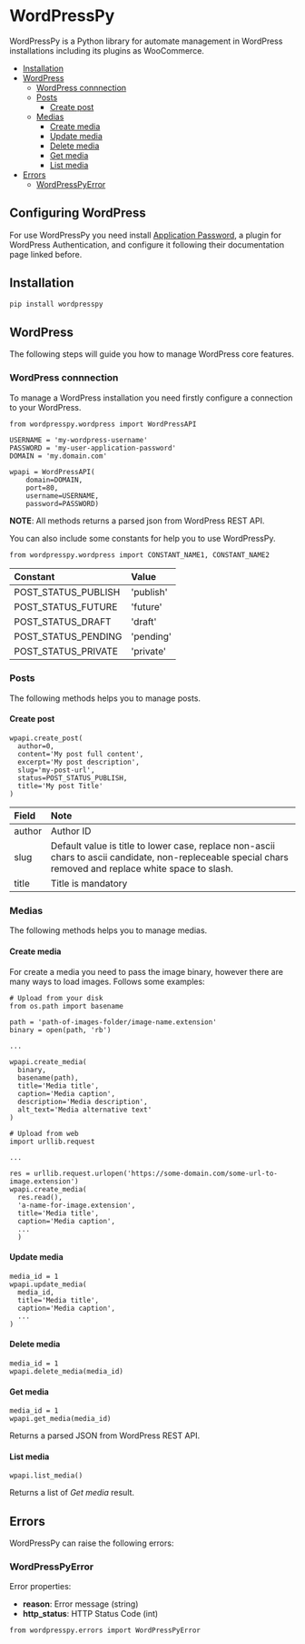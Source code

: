 # WordPressPy
WordPressPy is a Python library for automate management in WordPress installations including its plugins as WooCommerce.

* [Installation](#installation)
* [WordPress](#wordpress)
  * [WordPress connnection](#wordpress-connnection)
  * [Posts](#posts)
    * [Create post](#create-post)
  * [Medias](#medias)
    * [Create media](#create-media)
    * [Update media](#update-media)
    * [Delete media](#update-media)
    * [Get media](#get-media)
    * [List media](#list-media)
* [Errors](#errors)
  * [WordPressPyError](#wordpresspyerror)
    

## Configuring WordPress
For use WordPressPy you need install [Application Password](https://wordpress.org/plugins/application-passwords/), a plugin for WordPress Authentication, and configure it following their documentation page linked before.

## Installation
```bash
pip install wordpresspy
```

## WordPress
The following steps will guide you how to manage WordPress core features.

### WordPress connnection
To manage a WordPress installation you need firstly configure a connection to your WordPress.

```python3
from wordpresspy.wordpress import WordPressAPI

USERNAME = 'my-wordpress-username'
PASSWORD = 'my-user-application-password'
DOMAIN = 'my.domain.com'

wpapi = WordPressAPI(
    domain=DOMAIN,
    port=80,
    username=USERNAME,
    password=PASSWORD)
```

**NOTE**: All methods returns a parsed json from WordPress REST API.

You can also include some constants for help you to use WordPressPy.
```python3
from wordpresspy.wordpress import CONSTANT_NAME1, CONSTANT_NAME2
```
|Constant               | Value         |
|:----------------------|:--------------|
|POST_STATUS_PUBLISH    | 'publish'     |
|POST_STATUS_FUTURE     | 'future'      |
|POST_STATUS_DRAFT      | 'draft'       |
|POST_STATUS_PENDING    | 'pending'     |
|POST_STATUS_PRIVATE    | 'private'     |


### Posts
The following methods helps you to manage posts.

#### Create post
```python3
wpapi.create_post(
  author=0,
  content='My post full content',
  excerpt='My post description',
  slug='my-post-url',
  status=POST_STATUS_PUBLISH,
  title='My post Title'
)
```

|Field      | Note                                                                |
|:----------|:--------------------------------------------------------------------|
|author     | Author ID                                                           |
|slug       | Default value is title to lower case, replace non-ascii chars to ascii candidate, non-repleceable special chars removed and replace white space to slash.                                         |
|title     | Title is mandatory                                                   |

### Medias
The following methods helps you to manage medias.

#### Create media
For create a media you need to pass the image binary, however there are many ways to load images. Follows some examples:
```python3
# Upload from your disk
from os.path import basename

path = 'path-of-images-folder/image-name.extension'
binary = open(path, 'rb')

...

wpapi.create_media(
  binary,
  basename(path),
  title='Media title',
  caption='Media caption',
  description='Media description',
  alt_text='Media alternative text'
)
```

```python3
# Upload from web
import urllib.request

...

res = urllib.request.urlopen('https://some-domain.com/some-url-to-image.extension')
wpapi.create_media(
  res.read(),
  'a-name-for-image.extension',
  title='Media title',
  caption='Media caption',
  ...
  )
```

#### Update media
```python3
media_id = 1
wpapi.update_media(
  media_id,
  title='Media title',
  caption='Media caption',
  ...
)
```

#### Delete media
```python3
media_id = 1
wpapi.delete_media(media_id)
```

#### Get media
```python3
media_id = 1
wpapi.get_media(media_id)
```

Returns a parsed JSON from WordPress REST API.

#### List media
```python3
wpapi.list_media()
```

Returns a list of *Get media* result.

## Errors
WordPressPy can raise the following errors:

### WordPressPyError
Error properties:
* **reason**: Error message (string)
* **http_status**: HTTP Status Code (int)
```python3
from wordpresspy.errors import WordPressPyError
```